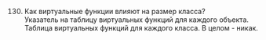 130. Как виртуальные функции влияют на размер класса?  
Указатель на таблицу виртуальных функций для каждого объекта. Таблица виртуальных функций для каждого класса. В целом - никак.
